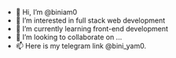 - 👋 Hi, I’m @biniam0
- 👀 I’m interested in full stack web development
- 🌱 I’m currently learning front-end development
- 💞️ I’m looking to collaborate on ...
- 📫 Here is my telegram link @bini_yam0.

<!---
biniam0/biniam0 is a ✨ special ✨ repository because its `README.md` (this file) appears on your GitHub profile.
You can click the Preview link to take a look at your changes.
--->
